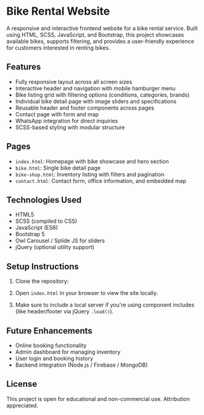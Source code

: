 # Bike Rental Website

A responsive and interactive frontend website for a bike rental service. Built using HTML, SCSS, JavaScript, and Bootstrap, this project showcases available bikes, supports filtering, and provides a user-friendly experience for customers interested in renting bikes.

## Features

- Fully responsive layout across all screen sizes
- Interactive header and navigation with mobile hamburger menu
- Bike listing grid with filtering options (conditions, categories, brands)
- Individual bike detail page with image sliders and specifications
- Reusable header and footer components across pages
- Contact page with form and map
- WhatsApp integration for direct inquiries
- SCSS-based styling with modular structure

## Pages

- `index.html`: Homepage with bike showcase and hero section
- `bike.html`: Single bike detail page
- `bike-shop.html`: Inventory listing with filters and pagination
- `contact.html`: Contact form, office information, and embedded map

## Technologies Used

- HTML5
- SCSS (compiled to CSS)
- JavaScript (ES6)
- Bootstrap 5
- Owl Carousel / Splide JS for sliders
- jQuery (optional utility support)

## Setup Instructions

1. Clone the repository:
2. Open `index.html` in your browser to view the site locally.

3. Make sure to include a local server if you're using component includes (like header/footer via jQuery `.load()`).

## Future Enhancements

- Online booking functionality
- Admin dashboard for managing inventory
- User login and booking history
- Backend integration (Node.js / Firebase / MongoDB)

## License

This project is open for educational and non-commercial use. Attribution appreciated.
